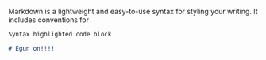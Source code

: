 

Markdown is a lightweight and easy-to-use syntax for styling your writing. It includes conventions for

```markdown
Syntax highlighted code block

# Egun on!!!!
